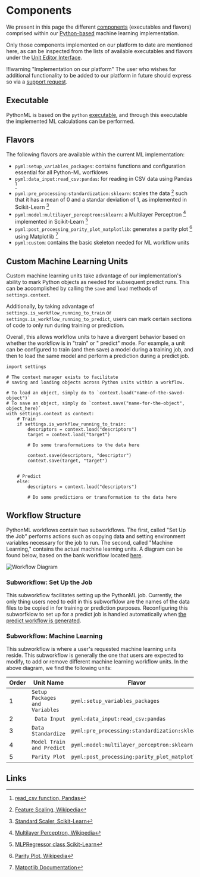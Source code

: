 # Components

We present in this page the different [components](../../../software/components.md) (executables and flavors)
comprised within our [Python-based](overview.md) machine learning implementation.

Only those components implemented on our platform to date are mentioned here, as can be inspected from the lists of
available executables and flavors under the
[Unit Editor Interface](../../../workflow-designer/unit-editor.md#application).

!!!warning "Implementation on our platform"
    The user who wishes for additional functionality to be added to our platform in future should express so via
    a [support request](../../../ui/support.md).

## Executable

PythonML is based on the `python` [executable](../../../software/components.md#executables), and through this executable
the implemented ML calculations can be performed.

## Flavors

The following flavors are available within the current ML implementation:

- `pyml:setup_variables_packages`: contains functions and configuration essential for all Python-ML worfklows
- `pyml:data_input:read_csv:pandas`: for reading in CSV data using Pandas [^1]
- `pyml:pre_processing:standardization:sklearn`: scales the data [^2]
  such that it has a mean of 0 and a standar deviation of 1, as implemented in Scikit-Learn [^3]
- `pyml:model:multilayer_perceptron:sklearn`:
  a Multilayer Perceptron [^4] implemented in Scikit-Learn [^5]
- `pyml:post_processing_parity_plot_matplotlib`: generates a parity plot [^6]
  using Matplotlib [^7]
- `pyml:custom`: contains the basic skeleton needed for ML workflow units

## Custom Machine Learning Units

Custom machine learning units take advantage of our implementation's ability to mark Python objects as needed for
subsequent predict runs. This can be accomplished by calling the `save` and `load` methods of `settings.context`.

Additionally, by taking advantage of `settings.is_workflow_running_to_train`
or `settings.is_workflow_running_to_predict`, users can mark certain sections of code to only run during training or
prediction.

Overall, this allows workflow units to have a divergent behavior based on whether the workflow is in "train" or "
predict" mode. For example, a unit can be configured to train (and then save) a model during a training job, and then to
load the same model and perform a prediction during a predict job.

```python3
import settings

# The context manager exists to facilitate
# saving and loading objects across Python units within a workflow.

# To load an object, simply do to `context.load("name-of-the-saved-object")`
# To save an object, simply do `context.save("name-for-the-object", object_here)`
with settings.context as context:
    # Train
    if settings.is_workflow_running_to_train:
        descriptors = context.load("descriptors")
        target = context.load("target")

        # Do some transformations to the data here

        context.save(descriptors, "descriptor")
        context.save(target, "target")


    # Predict
    else:
        descriptors = context.load("descriptors")

        # Do some predictions or transformation to the data here
```

## Workflow Structure

PythonML workflows contain two subworkflows. The first, called "Set Up the Job" performs actions such as copying data
and setting environment variables necessary for the job to run. The second, called "Machine Learning," contains the
actual machine learning units. A diagram can be found below, based on the bank workflow located
[here](https://platform.exabyte.io/analytics/workflows/tpthENFEhHHoDKhzW).

![Workflow Diagram](../../../images/software-directory/machine-learning/python-ml/ML_Train_Diagram.png)

### Subworkflow: Set Up the Job

This subworkflow facilitates setting up the PythonML job. Currently, the only thing users need to edit in this
subworfklow are the names of the data files to be copied in for training or prediction purposes. Reconfiguring this
subworfklow to set up for a predict job is handled automatically
when [ the predict workflow is generated](../../../properties-directory/non-scalar/workflow.md).

### Subworkflow: Machine Learning

This subworkflow is where a user's requested machine learning units reside. This subworkflow is generally the one that
users are expected to modify, to add or remove different machine learning workflow units. In the above diagram,
we find the following units:

| Order | Unit Name                     | Flavor                                       |
|-------|-------------------------------|----------------------------------------------|
| 1     |`Setup Packages and Variables` | `pyml:setup_variables_packages`              |
| 2     | ` Data Input`                 | `pyml:data_input:read_csv:pandas`            |
| 3     | `Data Standardize`            | `pyml:pre_processing:standardization:sklearn`|
| 4     | `Model Train and Predict`     | `pyml:model:multilayer_perceptron:sklearn`   |
| 5     | `Parity Plot`                 | `pyml:post_processing:parity_plot_matplotlib`|


## Links

[^1]: [read_csv function, Pandas](https://pandas.pydata.org/docs/reference/api/pandas.read_csv.html)

[^2]: [Feature Scaling, Wikipedia](https://en.wikipedia.org/wiki/Feature_scaling#Standardization_(Z-score_Normalization))

[^3]: [Standard Scaler, Scikit-Learn](https://scikit-learn.org/stable/modules/generated/sklearn.preprocessing.StandardScaler.html)

[^4]: [Multilayer Perceptron, Wikipedia](https://en.wikipedia.org/wiki/Multilayer_perceptron)

[^5]: [MLPRegressor class Scikit-Learn](https://scikit-learn.org/stable/modules/generated/sklearn.neural_network.MLPRegressor.html)

[^6]: [Parity Plot, Wikipedia](https://en.wikipedia.org/wiki/Parity_plot)

[^7]: [Matpotlib Documentation](https://matplotlib.org/)
